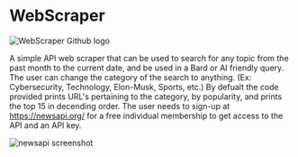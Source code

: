 # WebScraper
![WebScraper Github logo](https://github.com/ScottSnow13/WebScraper/assets/117798417/798d3dc2-c38f-440e-a915-ce9a25667973)

A simple API web scraper that can be used to search for any topic from the past month to the current date, and be used in a Bard or AI friendly query. The user can change the category of the search to anything. (Ex: Cybersecurity, Technology, Elon-Musk, Sports, etc.) By defualt the code provided prints URL's pertaining to the category, by popularity, and prints the top 15 in decending order. The user needs to sign-up at https://newsapi.org/ for a free individual membership to get access to the API and an API key.

![newsapi screenshot](https://github.com/ScottSnow13/WebScraper/assets/117798417/cdcab1ee-4bca-48cc-b1bd-00ac21d0d038)
